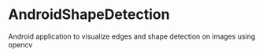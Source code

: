 # AndroidShapeDetection
Android application to visualize edges and shape detection on images using opencv
